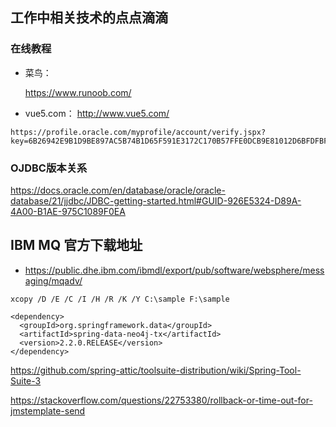 ## 工作中相关技术的点点滴滴



### 在线教程

- 菜鸟：

  https://www.runoob.com/

- vue5.com：
  http://www.vue5.com/


```
https://profile.oracle.com/myprofile/account/verify.jspx?key=6B26942E9B1D9BE897AC5B74B1D65F591E3172C170B57FFE0DCB9E81012D6BFDFBF607B7830C82D7CF75DD26D417304F014E3B160AC8B295B2DACA016EF2F299
```



### OJDBC版本关系

https://docs.oracle.com/en/database/oracle/oracle-database/21/jjdbc/JDBC-getting-started.html#GUID-926E5324-D89A-4A00-B1AE-975C1089F0EA



## IBM MQ 官方下载地址

- https://public.dhe.ibm.com/ibmdl/export/pub/software/websphere/messaging/mqadv/



```
xcopy /D /E /C /I /H /R /K /Y C:\sample F:\sample
```



```
<dependency>
  <groupId>org.springframework.data</groupId>
  <artifactId>spring-data-neo4j-tx</artifactId>
  <version>2.2.0.RELEASE</version>
</dependency>
```



https://github.com/spring-attic/toolsuite-distribution/wiki/Spring-Tool-Suite-3

https://stackoverflow.com/questions/22753380/rollback-or-time-out-for-jmstemplate-send

